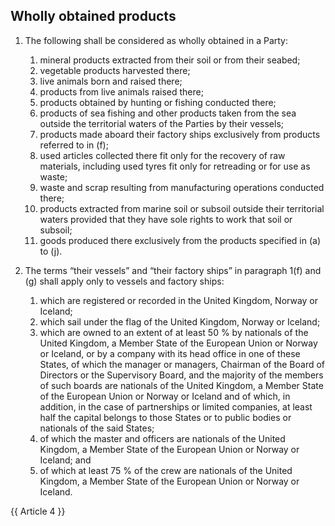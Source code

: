 ## Wholly obtained products

1.  The following shall be considered as wholly obtained in a Party:
    1.  mineral products extracted from their soil or from their seabed;
    2.  vegetable products harvested there;
    3.  live animals born and raised there;
    4.  products from live animals raised there;
    5.  products obtained by hunting or fishing conducted there;
    6.  products of sea fishing and other products taken from the sea outside the territorial waters of the Parties by their vessels;
    7.  products made aboard their factory ships exclusively from products referred to in (f);
    8.  used articles collected there fit only for the recovery of raw materials, including used tyres fit only for retreading or for use as waste;
    9.  waste and scrap resulting from manufacturing operations conducted there;
    10. products extracted from marine soil or subsoil outside their territorial waters provided that they have sole rights to work that soil or subsoil;
    11. goods produced there exclusively from the products specified in (a) to (j).

2.  The terms “their vessels” and “their factory ships” in paragraph 1(f) and (g) shall apply only to vessels and factory ships:
    1.  which are registered or recorded in the United Kingdom, Norway or Iceland;
    2.  which sail under the flag of the United Kingdom, Norway or Iceland;
    3.  which are owned to an extent of at least 50 % by nationals of the United Kingdom, a Member State of the European Union or Norway or Iceland, or by a company with its head office in one of these States, of which the manager or managers, Chairman of the Board of Directors or the Supervisory Board, and the majority of the members of such boards are nationals of the United Kingdom, a Member State of the European Union or Norway or Iceland and of which, in addition, in the case of partnerships or limited companies, at least half the capital belongs to those States or to public bodies or nationals of the said States;
    4.  of which the master and officers are nationals of the United Kingdom, a Member State of the European Union or Norway or Iceland; and
    5.  of which at least 75 % of the crew are nationals of the United Kingdom, a Member State of the European Union or Norway or Iceland.

{{ Article 4 }}
